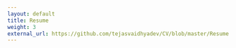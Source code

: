 ```yaml
---
layout: default
title: Resume
weight: 3
external_url: https://github.com/tejasvaidhyadev/CV/blob/master/Resume.pdf
---
```


